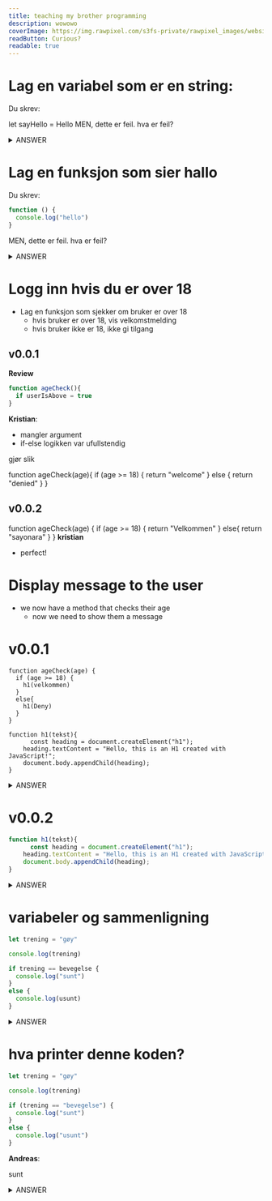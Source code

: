```yaml
---
title: teaching my brother programming
description: wowowo
coverImage: https://img.rawpixel.com/s3fs-private/rawpixel_images/website_content/pd48batch9-10-nap_1.jpg?w=1000&dpr=1&fit=default&crop=default&q=65&vib=3&con=3&usm=15&bg=F4F4F3&ixlib=js-2.2.1&s=2c65ba4fca60aae1f04eead317aeb992
readButton: Curious?
readable: true
---
```




# Lag en variabel som er en string:

Du skrev:

let sayHello = Hello
MEN, dette er feil. hva er feil?

<details>

<summary>ANSWER</summary>

HUSK QUOTATIONS

let sayHello = "Hello"

</details>

# Lag en funksjon som sier hallo

Du skrev:

```js
function () {
  console.log("hello")
}
```

MEN, dette er feil. hva er feil?

<details>

<summary>ANSWER</summary>

FUNKSJONEN MÅ OGSÅ HA ET NAVN

```js
function printHello() {
  console.log("hello")
}
```

</details>


# Logg inn hvis du er over 18

- Lag en funksjon som sjekker om bruker er over 18
  - hvis bruker er over 18, vis velkomstmelding
  - hvis bruker ikke er 18, ikke gi tilgang


## v0.0.1

**Review**

```js
function ageCheck(){
  if userIsAbove = true
}

```

**Kristian**:

- mangler argument
- if-else logikken var ufullstendig

gjør slik

function ageCheck(age){
  if (age >= 18) {
    return "welcome"
  }
  else {
    return "denied"
  }
}
## v0.0.2

function ageCheck(age) {
  if (age >= 18) {
    return "Velkommen"
  }
  else{
    return "sayonara"
  }
}
**kristian**

- perfect!
# Display message to the user

- we now have a method that checks their age
  - now we need to show them a message


# v0.0.1

```
function ageCheck(age) {
  if (age >= 18) {
    h1(velkommen)
  }
  else{
    h1(Deny)
  }
}

function h1(tekst){
      const heading = document.createElement("h1");
    heading.textContent = "Hello, this is an H1 created with JavaScript!";
    document.body.appendChild(heading);
}
```

<details>

<summary>ANSWER</summary>

- flytt h1 på toppen slik at ageCheck har tilgang til den
  - kanskje det hadde funket, usikker på hvordan js håndterer det
  - du har glemt å putte quotation marks på "velkommen" og "deny"


```
function h1(tekst){
      const heading = document.createElement("h1");
    heading.textContent = "Hello, this is an H1 created with JavaScript!";
    document.body.appendChild(heading);
}

function ageCheck(age) {
  if (age >= 18) {
    h1("velkommen")
  }
  else{
    h1("deny")
  }
}
```

</details>



# v0.0.2


```js
function h1(tekst){
      const heading = document.createElement("h1");
    heading.textContent = "Hello, this is an H1 created with JavaScript!";
    document.body.appendChild(heading);
}
```

<details>

<summary>ANSWER</summary>

- husk at for å faktisk vise teksten du ønsker å vise `h1('welcome')` så må du ta i bruk argument `tekst`.

```js
function h1(tekst) {
      const heading = document.createElement("h1");
    heading.textContent = tekst
    document.body.appendChild(heading);
}
```

</details>


# variabeler og sammenligning

```js
let trening = "gøy"

console.log(trening)

if trening == bevegelse {
  console.log("sunt")
}
else {
  console.log(usunt)
}
```

<details>

<summary>ANSWER</summary>

- husk `()` når du lager `if ()`
- `usunt` er ikke definert
- `bevegelse` er heller ikke definert

```js
let trening = "gøy"

console.log(trening)

if (trening == "bevegelse") {
  console.log("sunt")
}
else {
  console.log("usunt")
}
```

</details>

# hva printer denne koden?

```js
let trening = "gøy"

console.log(trening)

if (trening == "bevegelse") {
  console.log("sunt")
}
else {
  console.log("usunt")
}
```

**Andreas**:

sunt

<details>

<summary>ANSWER</summary>

Den printer

```
usunt
```

fordi:

trening er en variabel med verdi `gøy`

så hvis vi bytter ut alle steder hvor variabelen er brukt, ser det slik ut:

```js
console.log("gøy")

if ("gøy" == "bevegelse") {
  console.log("sunt")
}
else {
  console.log("usunt")
}
```

`"gøy" == "bevegelse"` vil da returnere `false` noe som gjør at koden i `else {}` vil bli kjørt

</details>
